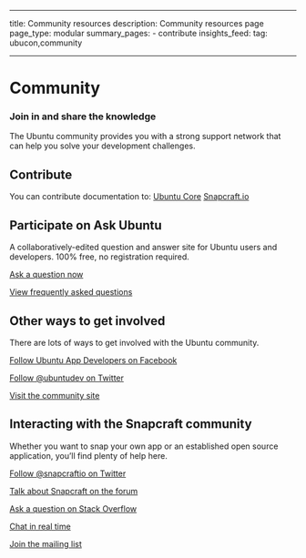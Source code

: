 ----
title: Community resources
description: Community resources page
page_type: modular
summary_pages:
    - contribute
insights_feed:
    tag: ubucon,community
    
----

# Community

### Join in and share the knowledge

The Ubuntu community provides you with a strong support network that can help you solve your development challenges.

## Contribute

You can contribute documentation to:
[Ubuntu Core](https://github.com/CanonicalLtd/ubuntu-core-docs)
[Snapcraft.io](https://github.com/CanonicalLtd/snappy-docs)

## Participate on Ask Ubuntu

A collaboratively-edited question and answer site for Ubuntu users and developers. 100% free, no registration required.

[Ask a question now](http://www.askubuntu.com/questions/ask?tags=application-development)

[View frequently asked questions](http://www.askubuntu.com/questions/tagged/application-development?sort=frequent)

## Other ways to get involved

There are lots of ways to get involved with the Ubuntu community. 

[Follow Ubuntu App Developers on Facebook](https://www.facebook.com/ubuntuappdev)

[Follow @ubuntudev on Twitter](https://twitter.com/ubuntudev?lang=en)

[Visit the community site](http://community.ubuntu.com/)

## Interacting with the Snapcraft community

Whether you want to snap your own app or an established open source application, you’ll find plenty of help here.

[Follow @snapcraftio on Twitter](https://twitter.com/snapcraftio)

[Talk about Snapcraft on the forum](https://forum.snapcraft.io/)

[Ask a question on Stack Overflow](http://stackoverflow.com/questions/tagged/snapcraft)

[Chat in real time](https://rocket.ubuntu.com/channel/snapcraft?)

[Join the mailing list](https://lists.ubuntu.com/mailman/listinfo/snapcraft?)


